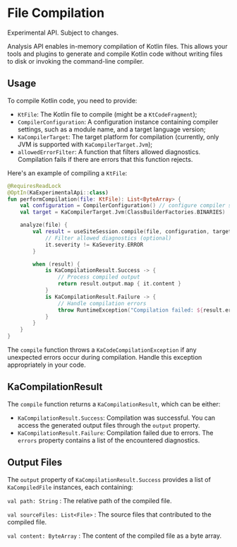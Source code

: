 # File Compilation

<note>Experimental API. Subject to changes.</note>

Analysis API enables in-memory compilation of Kotlin files. This allows your tools and plugins to generate and compile
Kotlin code without writing files to disk or invoking the command-line compiler.

## Usage

To compile Kotlin code, you need to provide:

* `KtFile`: The Kotlin file to compile (might be a `KtCodeFragment`);
* `CompilerConfiguration`: A configuration instance containing compiler settings, such as a module name, and a target
  language version;
* `KaCompilerTarget`: The target platform for compilation (currently, only JVM is supported
  with `KaCompilerTarget.Jvm`);
* `allowedErrorFilter`: A function that filters allowed diagnostics. Compilation fails if there are errors
  that this function rejects.

Here's an example of compiling a `KtFile`:

```kotlin
@RequiresReadLock
@OptIn(KaExperimentalApi::class)
fun performCompilation(file: KtFile): List<ByteArray> {
    val configuration = CompilerConfiguration() // configure compiler settings
    val target = KaCompilerTarget.Jvm(ClassBuilderFactories.BINARIES)

    analyze(file) {
        val result = useSiteSession.compile(file, configuration, target) {
            // Filter allowed diagnostics (optional)
            it.severity != KaSeverity.ERROR
        }

        when (result) {
            is KaCompilationResult.Success -> {
                // Process compiled output
                return result.output.map { it.content }
            }
            is KaCompilationResult.Failure -> {
                // Handle compilation errors
                throw RuntimeException("Compilation failed: ${result.errors}")
            }
        }
    }
}
```

The `compile` function throws a `KaCodeCompilationException` if any unexpected errors occur during compilation.
Handle this exception appropriately in your code.

## KaCompilationResult

The `compile` function returns a `KaCompilationResult`, which can be either:

* `KaCompilationResult.Success`: Compilation was successful. You can access the generated output files through
  the `output` property.
* `KaCompilationResult.Failure`: Compilation failed due to errors. The `errors` property contains a list of the
  encountered diagnostics.

## Output Files

The `output` property of `KaCompilationResult.Success` provides a list of `KaCompiledFile` instances, each containing:

`val path: String`
: The relative path of the compiled file.

`val sourceFiles: List<File>`
: The source files that contributed to the compiled file.

`val content: ByteArray`
: The content of the compiled file as a byte array.